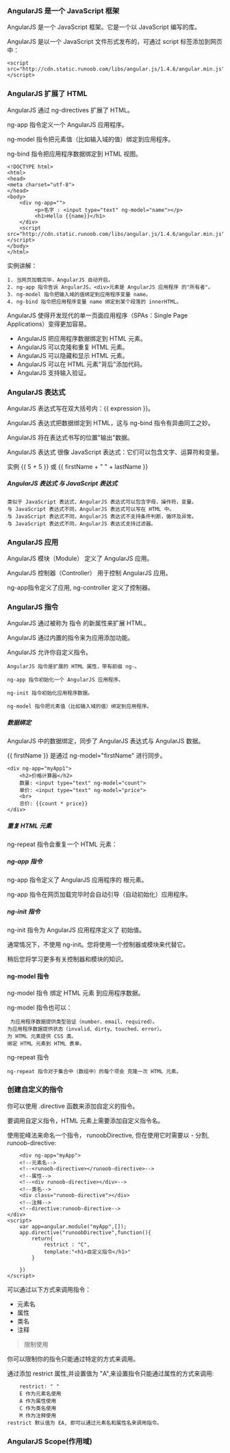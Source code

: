 ### AngularJS 是一个 JavaScript 框架
AngularJS 是一个 JavaScript 框架。它是一个以 JavaScript 编写的库。

AngularJS 是以一个 JavaScript 文件形式发布的，可通过 script 标签添加到网页中：

    <script src="http://cdn.static.runoob.com/libs/angular.js/1.4.6/angular.min.js"></script>

### AngularJS 扩展了 HTML
AngularJS 通过 ng-directives 扩展了 HTML。

ng-app 指令定义一个 AngularJS 应用程序。

ng-model 指令把元素值（比如输入域的值）绑定到应用程序。

ng-bind 指令把应用程序数据绑定到 HTML 视图。

    <!DOCTYPE html>
    <html>
    <head>
    <meta charset="utf-8">
    </head>
    <body>
        <div ng-app="">
             <p>名字 : <input type="text" ng-model="name"></p>
             <h1>Hello {{name}}</h1>
        </div>
        <script src="http://cdn.static.runoob.com/libs/angular.js/1.4.6/angular.min.js"></script>
    </body>
    </html>

实例讲解：

    1. 当网页加载完毕，AngularJS 自动开启。
    2. ng-app 指令告诉 AngularJS，<div>元素是 AngularJS 应用程序 的"所有者"。
    3. ng-model 指令把输入域的值绑定到应用程序变量 name。
    4. ng-bind 指令把应用程序变量 name 绑定到某个段落的 innerHTML。

AngularJS 使得开发现代的单一页面应用程序（SPAs：Single Page Applications）变得更加容易。

- AngularJS 把应用程序数据绑定到 HTML 元素。
- AngularJS 可以克隆和重复 HTML 元素。
- AngularJS 可以隐藏和显示 HTML 元素。
- AngularJS 可以在 HTML 元素"背后"添加代码。
- AngularJS 支持输入验证。



### AngularJS 表达式
AngularJS 表达式写在双大括号内：{{ expression }}。

AngularJS 表达式把数据绑定到 HTML，这与 ng-bind 指令有异曲同工之妙。

AngularJS 将在表达式书写的位置"输出"数据。

AngularJS 表达式 很像 JavaScript 表达式：它们可以包含文字、运算符和变量。

实例 {{ 5 + 5 }} 或 {{ firstName + " " + lastName }}


##### AngularJS 表达式 与 JavaScript 表达式
    类似于 JavaScript 表达式，AngularJS 表达式可以包含字母，操作符，变量。
    与 JavaScript 表达式不同，AngularJS 表达式可以写在 HTML 中。
    与 JavaScript 表达式不同，AngularJS 表达式不支持条件判断，循环及异常。
    与 JavaScript 表达式不同，AngularJS 表达式支持过滤器。

### AngularJS 应用
AngularJS 模块（Module） 定义了 AngularJS 应用。

AngularJS 控制器（Controller） 用于控制 AngularJS 应用。

ng-app指令定义了应用, ng-controller 定义了控制器。

### AngularJS 指令
AngularJS 通过被称为 指令 的新属性来扩展 HTML。

AngularJS 通过内置的指令来为应用添加功能。

AngularJS 允许你自定义指令。

    AngularJS 指令是扩展的 HTML 属性，带有前缀 ng-。
    
    ng-app 指令初始化一个 AngularJS 应用程序。
    
    ng-init 指令初始化应用程序数据。
    
    ng-model 指令把元素值（比如输入域的值）绑定到应用程序。
    
##### 数据绑定
AngularJS 中的数据绑定，同步了 AngularJS 表达式与 AngularJS 数据。

{{ firstName }} 是通过 ng-model="firstName" 进行同步。

    <div ng-app="myApp1">
        <h2>价格计算器</h2>
        数量: <input type="text" ng-model="count">
        单价: <input type="text" ng-model="price">
        <br>
        总价: {{count * price}}
    </div>
##### 重复 HTML 元素
ng-repeat 指令会重复一个 HTML 元素：
##### ng-app 指令
ng-app 指令定义了 AngularJS 应用程序的 根元素。

ng-app 指令在网页加载完毕时会自动引导（自动初始化）应用程序。

##### ng-init 指令
ng-init 指令为 AngularJS 应用程序定义了 初始值。

通常情况下，不使用 ng-init。您将使用一个控制器或模块来代替它。

稍后您将学习更多有关控制器和模块的知识。

#### ng-model 指令
ng-model 指令 绑定 HTML 元素 到应用程序数据。

ng-model 指令也可以：

     为应用程序数据提供类型验证（number、email、required）。
    为应用程序数据提供状态（invalid、dirty、touched、error）。
    为 HTML 元素提供 CSS 类。
    绑定 HTML 元素到 HTML 表单。
ng-repeat 指令
    
    ng-repeat 指令对于集合中（数组中）的每个项会 克隆一次 HTML 元素。 
    
### 创建自定义的指令
你可以使用 .directive 函数来添加自定义的指令。

要调用自定义指令，HTML 元素上需要添加自定义指令名。

使用驼峰法来命名一个指令， runoobDirective, 但在使用它时需要以 - 分割, runoob-directive:

        <div ng-app="myApp">
        <!--元素名-->
        <!--<runoob-directive></runoob-directive>-->
        <!--属性-->
        <!--<div runoob-directive></div>-->
        <!--类名-->
        <div class="runoob-directive"></div>
        <!--注释-->
        <!--directive:runoob-directive-->
    </div>
    <script>
        var app=angular.module("myApp",[]);
        app.directive("runoobDirective",function(){
            return{
                restrict : "C",
                template:"<h1>自定义指令</h1>"
            }

        })
    </script>
    
可以通过以下方式来调用指令：

 -  元素名
 -  属性
 -  类名
 -  注释

> 限制使用

你可以限制你的指令只能通过特定的方式来调用。

通过添加 restrict 属性,并设置值为 "A",来设置指令只能通过属性的方式来调用:

        restrict: " "
        E 作为元素名使用
        A 作为属性使用
        C 作为类名使用
        M 作为注释使用
    restrict 默认值为 EA, 即可以通过元素名和属性名来调用指令。

### AngularJS Scope(作用域)

